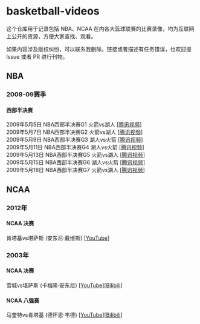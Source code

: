 # basketball-videos

这个仓库用于记录包括 NBA、NCAA 在内各大篮球联赛的比赛录像，均为互联网上公开的资源，方便大家查找、观看。

如果内容涉及版权纠纷，可以联系我删除。链接或者描述有任务错误，也欢迎提 Issue 或者 PR 进行刊物。

## NBA

### 2008-09赛季

#### 西部半决赛

2009年5月5日 NBA西部半决赛G1 火箭vs湖人 [[腾讯视频](https://v.qq.com/x/page/n0165i2uo5r.html)]\
2009年5月7日 NBA西部半决赛G2 火箭vs湖人 [[腾讯视频](https://v.qq.com/x/page/q0165et0p8v.html)]\
2009年5月9日 NBA西部半决赛G3 湖人vs火箭 [[腾讯视频](https://v.qq.com/x/page/m016564m1xr.html)]\
2009年5月11日 NBA西部半决赛G4 湖人vs火箭 [[腾讯视频](https://v.qq.com/x/page/z01657eu90k.html)]\
2009年5月13日 NBA西部半决赛G5 火箭vs湖人 [[腾讯视频](https://v.qq.com/x/page/k01656bzozo.html)]\
2009年5月15日 NBA西部半决赛G6 湖人vs火箭 [[腾讯视频](https://v.qq.com/x/page/h0165x8mxon.html)]\
2009年5月18日 NBA西部半决赛G7 火箭vs湖人 [[腾讯视频](https://v.qq.com/x/page/e0165743kux.html)]

## NCAA

### 2012年

#### NCAA 决赛

肯塔基vs堪萨斯 (安东尼·戴维斯) [[YouTube](https://www.youtube.com/watch?v=jZj2UkglB9E)]

### 2003年

#### NCAA 决赛

雪城vs堪萨斯 (卡梅隆·安东尼) [[YouTube](https://www.youtube.com/watch?v=pl9cPZehbQw)][[Bilibili](https://www.bilibili.com/video/BV1bb4y1m7hy)]

#### NCAA 八强赛

马奎特vs肯塔基 (德怀恩·韦德) [[YouTube](https://www.youtube.com/watch?v=BhuKDbIkTzo)][[Bilibili](https://www.bilibili.com/video/BV1CQ4y1Y7Ts)]
